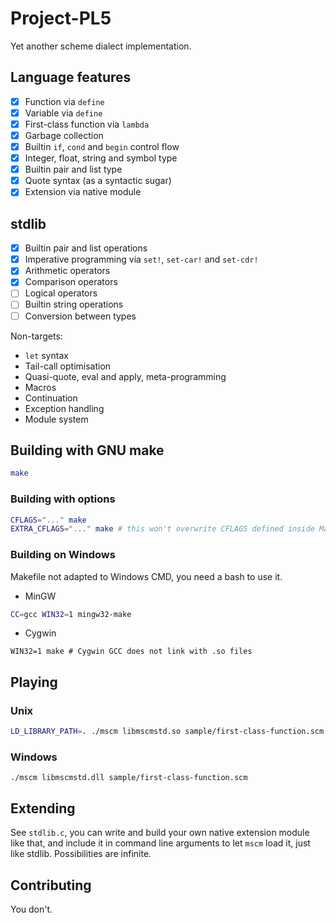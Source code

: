 # Project-PL5

Yet another scheme dialect implementation.

## Language features

- [x] Function via `define`
- [x] Variable via `define`
- [x] First-class function via `lambda`
- [x] Garbage collection
- [x] Builtin `if`, `cond` and `begin` control flow
- [x] Integer, float, string and symbol type
- [x] Builtin pair and list type
- [x] Quote syntax (as a syntactic sugar)
- [x] Extension via native module

## stdlib
- [x] Builtin pair and list operations
- [x] Imperative programming via `set!`, `set-car!` and `set-cdr!`
- [x] Arithmetic operators
- [x] Comparison operators
- [ ] Logical operators
- [ ] Builtin string operations
- [ ] Conversion between types

Non-targets:
- `let` syntax
- Tail-call optimisation
- Quasi-quote, eval and apply, meta-programming
- Macros
- Continuation
- Exception handling
- Module system

## Building with GNU make

```bash
make
```

### Building with options

```bash
CFLAGS="..." make
EXTRA_CFLAGS="..." make # this won't overwrite CFLAGS defined inside Makefile
```

### Building on Windows

Makefile not adapted to Windows CMD, you need a bash to use it.

- MinGW
```bash
CC=gcc WIN32=1 mingw32-make
```

- Cygwin
```
WIN32=1 make # Cygwin GCC does not link with .so files
```

## Playing

### Unix
```bash
LD_LIBRARY_PATH=. ./mscm libmscmstd.so sample/first-class-function.scm
```

### Windows
```
./mscm libmscmstd.dll sample/first-class-function.scm
```

## Extending

See `stdlib.c`, you can write and build your own native extension module like that,
and include it in command line arguments to let `mscm` load it, just like stdlib.
Possibilities are infinite.

## Contributing

You don't.
